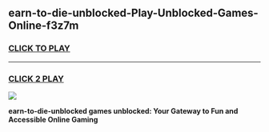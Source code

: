 
## earn-to-die-unblocked-Play-Unblocked-Games-Online-f3z7m
<h3>
<a href="https://premium76.site?title=earn-to-die-unblocked&ref=25A">CLICK TO PLAY</a></h3>
<hr>

<h3>
<a href="https://premium76.site?title=earn-to-die-unblocked&ref=25A">CLICK 2 PLAY</a>
  
</h3>

<a href="https://premium76.site?title=earn-to-die-unblocked&ref=25A"><img src="https://clearcache.store/games.png"></a>


**earn-to-die-unblocked games unblocked: Your Gateway to Fun and Accessible Online Gaming**
